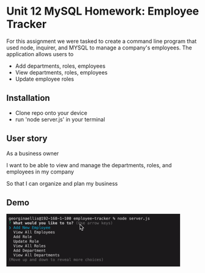 # Unit 12 MySQL Homework: Employee Tracker

For this assignment we were tasked to create a command line program that used node, inquirer, and MYSQL to manage a company's employees. The application allows users to 
* Add departments, roles, employees
* View departments, roles, employees 
* Update employee roles



## Installation
* Clone repo onto your device
* run 'node server.js' in your terminal

## User story 
As a business owner

I want to be able to view and manage the departments, roles, and employees in my company

So that I can organize and plan my business

## Demo
![gif of application](https://github.com/georgiellis/employee-tracker/blob/master/Screen%20Recording%202020-05-13%20at%2009.18%20pm.gif)
